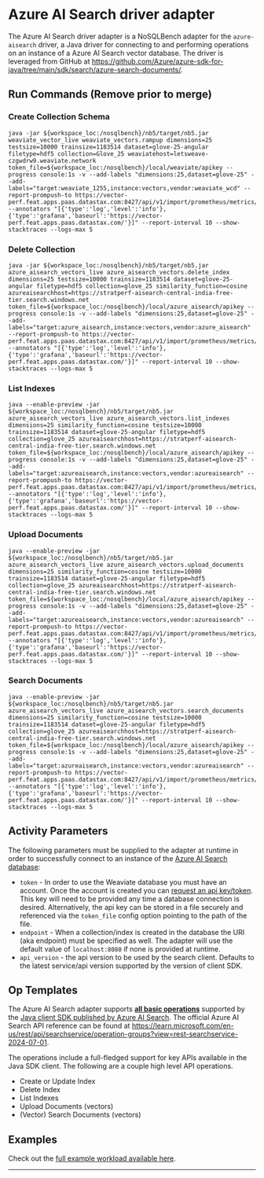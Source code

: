 # Azure AI Search driver adapter
The Azure AI Search driver adapter is a NoSQLBench adapter for the `azure-aisearch` driver, a Java driver
for connecting to and performing operations on an instance of a Azure AI Search vector database. The driver is 
leveraged from GitHub at https://github.com/Azure/azure-sdk-for-java/tree/main/sdk/search/azure-search-documents/.

## Run Commands (Remove prior to merge)

### Create Collection Schema
```
java -jar ${workspace_loc:/nosqlbench}/nb5/target/nb5.jar weaviate_vector_live weaviate_vectors.rampup dimensions=25 testsize=10000 trainsize=1183514 dataset=glove-25-angular filetype=hdf5 collection=Glove_25 weaviatehost=letsweave-czgwdrw9.weaviate.network token_file=${workspace_loc:/nosqlbench}/local/weaviate/apikey --progress console:1s -v --add-labels "dimensions:25,dataset=glove-25" --add-labels="target:weaviate_1255,instance:vectors,vendor:weaviate_wcd" --report-prompush-to https://vector-perf.feat.apps.paas.datastax.com:8427/api/v1/import/prometheus/metrics/job/nosqlbench/instance/vectors --annotators "[{'type':'log','level':'info'},{'type':'grafana','baseurl':'https://vector-perf.feat.apps.paas.datastax.com/'}]" --report-interval 10 --show-stacktraces --logs-max 5
```

### Delete Collection
```
java -jar ${workspace_loc:/nosqlbench}/nb5/target/nb5.jar azure_aisearch_vectors_live azure_aisearch_vectors.delete_index dimensions=25 testsize=10000 trainsize=1183514 dataset=glove-25-angular filetype=hdf5 collection=glove_25 similarity_function=cosine azureaisearchhost=https://stratperf-aisearch-central-india-free-tier.search.windows.net token_file=${workspace_loc:/nosqlbench}/local/azure_aisearch/apikey --progress console:1s -v --add-labels "dimensions:25,dataset=glove-25" --add-labels="target:azure_aisearch,instance:vectors,vendor:azure_aisearch" --report-prompush-to https://vector-perf.feat.apps.paas.datastax.com:8427/api/v1/import/prometheus/metrics/job/nosqlbench/instance/vectors --annotators "[{'type':'log','level':'info'},{'type':'grafana','baseurl':'https://vector-perf.feat.apps.paas.datastax.com/'}]" --report-interval 10 --show-stacktraces --logs-max 5
```

### List Indexes
```
java --enable-preview -jar ${workspace_loc:/nosqlbench}/nb5/target/nb5.jar azure_aisearch_vectors_live azure_aisearch_vectors.list_indexes dimensions=25 similarity_function=cosine testsize=10000 trainsize=1183514 dataset=glove-25-angular filetype=hdf5 collection=glove_25 azureaisearchhost=https://stratperf-aisearch-central-india-free-tier.search.windows.net token_file=${workspace_loc:/nosqlbench}/local/azure_aisearch/apikey --progress console:1s -v --add-labels "dimensions:25,dataset=glove-25" --add-labels="target:azureaisearch,instance:vectors,vendor:azureaisearch" --report-prompush-to https://vector-perf.feat.apps.paas.datastax.com:8427/api/v1/import/prometheus/metrics/job/nosqlbench/instance/vectors --annotators "[{'type':'log','level':'info'},{'type':'grafana','baseurl':'https://vector-perf.feat.apps.paas.datastax.com/'}]" --report-interval 10 --show-stacktraces --logs-max 5
```

### Upload Documents
```
java --enable-preview -jar ${workspace_loc:/nosqlbench}/nb5/target/nb5.jar azure_aisearch_vectors_live azure_aisearch_vectors.upload_documents dimensions=25 similarity_function=cosine testsize=10000 trainsize=1183514 dataset=glove-25-angular filetype=hdf5 collection=glove_25 azureaisearchhost=https://stratperf-aisearch-central-india-free-tier.search.windows.net token_file=${workspace_loc:/nosqlbench}/local/azure_aisearch/apikey --progress console:1s -v --add-labels "dimensions:25,dataset=glove-25" --add-labels="target:azureaisearch,instance:vectors,vendor:azureaisearch" --report-prompush-to https://vector-perf.feat.apps.paas.datastax.com:8427/api/v1/import/prometheus/metrics/job/nosqlbench/instance/vectors --annotators "[{'type':'log','level':'info'},{'type':'grafana','baseurl':'https://vector-perf.feat.apps.paas.datastax.com/'}]" --report-interval 10 --show-stacktraces --logs-max 5
```

### Search Documents
```
java --enable-preview -jar ${workspace_loc:/nosqlbench}/nb5/target/nb5.jar azure_aisearch_vectors_live azure_aisearch_vectors.search_documents dimensions=25 similarity_function=cosine testsize=10000 trainsize=1183514 dataset=glove-25-angular filetype=hdf5 collection=glove_25 azureaisearchhost=https://stratperf-aisearch-central-india-free-tier.search.windows.net token_file=${workspace_loc:/nosqlbench}/local/azure_aisearch/apikey --progress console:1s -v --add-labels "dimensions:25,dataset=glove-25" --add-labels="target:azureaisearch,instance:vectors,vendor:azureaisearch" --report-prompush-to https://vector-perf.feat.apps.paas.datastax.com:8427/api/v1/import/prometheus/metrics/job/nosqlbench/instance/vectors --annotators "[{'type':'log','level':'info'},{'type':'grafana','baseurl':'https://vector-perf.feat.apps.paas.datastax.com/'}]" --report-interval 10 --show-stacktraces --logs-max 5
```


## Activity Parameters

The following parameters must be supplied to the adapter at runtime in order to successfully connect to an
instance of the [Azure AI Search database](https://learn.microsoft.com/en-us/rest/api/searchservice/?view=rest-searchservice-2024-07-01):

* `token` - In order to use the Weaviate database you must have an account. Once the account is created you can [request
  an api key/token](https://weaviate.io/developers/wcs/quickstart#explore-the-details-panel). This key will need to be 
  provided any time a database connection is desired. Alternatively, the api key can be stored in a file securely and 
  referenced via the `token_file` config option pointing to the path of the file.
* `endpoint` - When a collection/index is created in the database the URI (aka endpoint) must be specified as well. The adapter will
  use the default value of `localhost:8080` if none is provided at runtime.
* `api_version` - the api version to be used by the search client. Defaults to the latest service/api version supported
  by the version of client SDK.

## Op Templates

The Azure AI Search adapter supports [**all basic operations**](../java/io/nosqlbench/adapter/azure-aisearch/ops) supported by the [Java
client SDK published by Azure AI Search](https://github.com/weaviate/java-client). The official Azure AI Search API reference can be
found at https://learn.microsoft.com/en-us/rest/api/searchservice/operation-groups?view=rest-searchservice-2024-07-01.

The operations include a full-fledged support for key APIs available in the Java SDK client.
The following are a couple high level API operations.

* Create or Update Index
* Delete Index
* List Indexes
* Upload Documents (vectors)
* (Vector) Search Documents (vectors)

## Examples

Check out the [full example workload available here](./activities/azure_aisearch_vectors_live.yaml).

---
